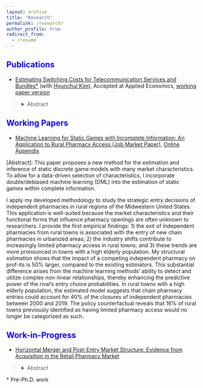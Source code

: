 ```yaml
---
layout: archive
title: "Research"
permalink: /research/
author_profile: true
redirect_from:
  - /resume
---
```

 
<span style="color:blue">Publications</span>
---

- [Estimating Switching Costs for Telecommunication Services and Bundles*](https://www.tandfonline.com/doi/full/10.1080/00036846.2022.2030046) (with [Hyunchul Kim](https://hyunkimecon.github.io/)), Accepted at Applied Economics, [working paper version](https://papers.ssrn.com/sol3/papers.cfm?abstract_id=3787321)

> <details><summary>Abstract</summary>  We develop a consumer-level demand model of telecommunications and broadcasting services taking into account the exhaustive set of alternatives available to consumers, including bundled services. We then estimate the switching costs associated with bundling. Previous studies are confined to choices of only one or two services, rather than addressing inter-relationships among different services made possible through bundling. We find that our approach improves the accuracy of switching cost estimates compared with when the choice sets are restricted in demand models. Our results also indicate that switching costs incurred with bundling is substantial, making up approximately 65% of monthly service costs. </details>


<span style="color:blue">Working Papers</span>
---

-  [Machine Learning for Static Games with Incomplete Information: An Application to Rural Pharmacy Access (Job Market Paper)](https://www.dropbox.com/scl/fi/87rbv5kq5t2sxymz6acva/JMP_HJ_Kim.pdf?rlkey=fhs1hggnb6vmu2u9ncymn67u6&dl=0), [Online Appendix](https://www.dropbox.com/scl/fi/mla3xap1u7fb1yj8xodmq/Online_Appendix_HJ_Kim.pdf?rlkey=8vi95zb8zxaplvx2tm89hy2xs&dl=0)

 [Abstract]: This paper proposes a new method for the estimation and inference of static discrete game models with many market characteristics. To allow for a data-driven selection of characteristics, I incorporate double/debiased machine learning (DML) into the estimation of static games within complete information. 

I apply my developed methodology to study the strategic entry decisions of independent pharmacies in rural regions of the Midwestern United States. This application is well-suited because the market characteristics and their functional forms that influence pharmacy openings are often unknown to researchers. I provide the first empirical findings: 1) the exit of independent pharmacies from rural towns is associated with the entry of new chain pharmacies in urbanized areas; 2) the industry shifts contribute to increasingly limited pharmacy access in rural towns; and 3) these trends are more pronounced in towns with a high elderly population. My structural estimation shows that the impact of a competing independent pharmacy on prof-its is 50% larger, compared to the existing estimators. This substantial difference arises from the machine learning methods’ ability to detect and utilize complex non-linear relationships, thereby enhancing the predictive power of the rival’s entry choice probabilities. In rural towns with a high elderly population, the estimated model suggests that chain pharmacy entries could account for 40% of the closures of independent pharmacies between 2000 and 2019. The policy counterfactual reveals that 16% of rural towns previously identified as having limited pharmacy access would no longer be categorized as such.

<span style="color:blue">Work-in-Progress</span>
---

- [Horizontal Merger and Post-Entry Market Structure: Evidence from Acquisition in the Retail Pharmacy Market](https://www.dropbox.com/scl/fi/dg5sh8mn1cdzk8zk9bycz/Horizontal_Merger_and_Post_Entries.pdf?rlkey=xl1llhu4b818os6b1vje91mt5&dl=0) 
> <details><summary>Abstract</summary>  This paper provides the first causal estimates of the effects of horizontal mergers on post-entry behaviors. I study whether horizontal mergers of dominant firms reduce competition and facilitate market entry for new entrants, potentially mitigating any significant decrease in competition. The horizontal merger guidelines, issued by the Department of Justice and the Federal Trade Commission, state that regulatory agencies should evaluate whether post-merger entry would be timely, likely, and sufficient to counteract any adverse effects on competition. I evaluate post-merger entry behavior by examining the controversial horizontal merger between Walgreens and Rite Aid in 2018. Walgreens and Rite Aid held the first and third ranks in market shares, respectively. This merger raised public and antitrust concerns, as mergers between dominant firms can impair competition and reduce consumer welfare. Using a staggered difference-in-differences estimation approach, I find that horizontal mergers are associated with a 0.6-unit (17%) decrease in the total number of stores, which could decrease the competition. Furthermore, I find no causal evidence that horizontal mergers lead to new market entries by non-merging competitors. These findings challenge the assertion by merging firms that any reduction in competition from a merger would be offset by new entries. For antitrust policy, these results suggest that policymakers might need to scrutinize proposed horizontal mergers more rigorously, taking potential market entry into consideration to adequately address antitrust concerns. </details>



\* Pre-Ph.D. work
